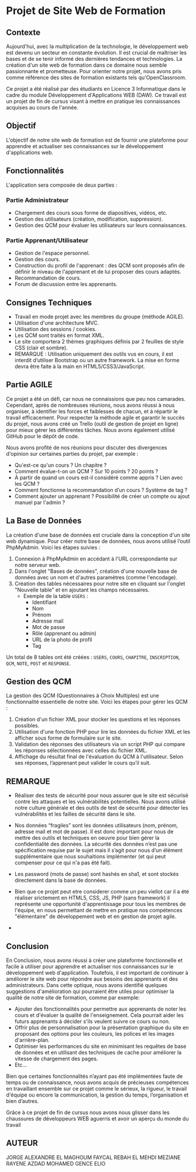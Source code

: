 # Projet de Site Web de Formation

## Contexte

Aujourd'hui, avec la multiplication de la technologie, le développement web est devenu un secteur en constante évolution. Il est crucial de maîtriser les bases et de se tenir informé des dernières tendances et technologies. La création d'un site web de formation dans ce domaine nous semble passionnante et prometteuse. Pour orienter notre projet, nous avons pris comme référence des sites de formation existants tels qu'OpenClassroom.

Ce projet a été réalisé par des étudiants en Licence 3 Informatique dans le cadre du module Développement d'Applications WEB (DAW). Ce travail est un projet de fin de cursus visant à mettre en pratique les connaissances acquises au cours de l'année.

## Objectif

L'objectif de notre site web de formation est de fournir une plateforme pour apprendre et actualiser ses connaissances sur le développement d'applications web.

## Fonctionnalités

L'application sera composée de deux parties :

### Partie Administrateur

- Chargement des cours sous forme de diapositives, vidéos, etc.
- Gestion des utilisateurs (création, modification, suppression).
- Gestion des QCM pour évaluer les utilisateurs sur leurs connaissances.

### Partie Apprenant/Utilisateur

- Gestion de l'espace personnel.
- Gestion des cours.
- Construction du profil de l'apprenant : des QCM sont proposés afin de définir le niveau de l'apprenant et de lui proposer des cours adaptés.
- Recommandation de cours.
- Forum de discussion entre les apprenants.

## Consignes Techniques

- Travail en mode projet avec les membres du groupe (méthode AGILE).
- Utilisation d'une architecture MVC.
- Utilisation des sessions / cookies.
- Les QCM sont traités en format XML.
- Le site comportera 2 thèmes graphiques définis par 2 feuilles de style CSS (clair et sombre).
- REMARQUE : Utilisation uniquement des outils vus en cours, il est interdit d’utiliser Bootstrap ou un autre framework. La mise en forme devra être faite à la main en HTML5/CSS3/JavaScript.

## Partie AGILE

Ce projet a été un défi, car nous ne connaissions que peu nos camarades. Cependant, après de nombreuses réunions, nous avons réussi à nous organiser, à identifier les forces et faiblesses de chacun, et à répartir le travail efficacement. Pour respecter la méthode agile et garantir le succès du projet, nous avons créé un Trello (outil de gestion de projet en ligne) pour mieux gérer les différentes tâches. Nous avons également utilisé GitHub pour le dépôt de code.

Nous avons profité de nos réunions pour discuter des divergences d'opinion sur certaines parties du projet, par exemple :

- Qu'est-ce qu'un cours ? Un chapitre ?
- Comment évalue-t-on un QCM ? Sur 10 points ? 20 points ?
- À partir de quand un cours est-il considéré comme appris ? Lien avec les QCM ?
- Comment fonctionne la recommandation d’un cours ? Système de tag ?
- Comment ajouter un apprenant ? Possibilité de créer un compte ou ajout manuel par l'admin ?

## La Base de Données

La création d'une base de données est cruciale dans la conception d'un site web dynamique. Pour créer notre base de données, nous avons utilisé l’outil PhpMyAdmin. Voici les étapes suivies :

1. Connexion à PhpMyAdmin en accédant à l'URL correspondante sur notre serveur web.
2. Dans l'onglet "Bases de données", création d'une nouvelle base de données avec un nom et d'autres paramètres (comme l'encodage).
3. Création des tables nécessaires pour notre site en cliquant sur l'onglet "Nouvelle table" et en ajoutant les champs nécessaires.
   - Exemple de la table `USERS` :
     - Identifiant
     - Nom
     - Prénom
     - Adresse mail
     - Mot de passe
     - Rôle (apprenant ou admin)
     - URL de la photo de profil
     - Tag

Un total de 8 tables ont été créées : `USERS`, `COURS`, `CHAPITRE`, `INSCRIPTION`, `QCM`, `NOTE`, `POST` et `RESPONSE`.

## Gestion des QCM

La gestion des QCM (Questionnaires à Choix Multiples) est une fonctionnalité essentielle de notre site. Voici les étapes pour gérer les QCM :

1. Création d'un fichier XML pour stocker les questions et les réponses possibles.
2. Utilisation d'une fonction PHP pour lire les données du fichier XML et les afficher sous forme de formulaire sur le site.
3. Validation des réponses des utilisateurs via un script PHP qui compare les réponses sélectionnées avec celles du fichier XML.
4. Affichage du résultat final de l'évaluation du QCM à l'utilisateur. Selon ses réponses, l’apprenant peut valider le cours qu’il suit.

## REMARQUE
- Réaliser des tests de sécurité pour nous assurer que le site est sécurisé contre les attaques et les vulnérabilités potentielles. Nous avons utilisé notre culture générale et des outils de test de sécurité pour détecter les vulnérabilités et les failles de sécurité dans le site. 

- Nos données “fragiles” sont les données utilisateurs (nom, prénom, adresse mail et mot de passe). Il est donc important pour nous de mettre des outils et techniques en oeuvre pour bien gérer la confidentialité des données. La sécurité des données n’est pas une spécification requise par le sujet mais il s’agit pour nous d’un élément supplémentaire que nous souhaitions implémenter (et qui peut compenser pour ce qui n'a pas été fait).

- Les password (mots de passe) sont hashés en sha1, et sont stockés directement dans la base de données.
  
- Bien que ce projet peut etre considerer comme un peu viellot car il a été réaliser srictement en HTML5, CSS, JS, PHP (sans framework) il représente une opportunité d'apprentissage pour tous les membres de l'équipe, en nous permettant de mettre en pratique nos compétences "élémentaire" de développement web et en gestion de projet agile.
- 
## Conclusion

En Conclusion, nous avons réussi à créer une plateforme fonctionnelle et facile à utiliser pour apprendre et actualiser nos connaissances sur le développement web d'application. Toutefois, il est important de continuer à améliorer le site web pour répondre aux besoins des apprenants et des administrateurs. Dans cette optique, nous avons identifié quelques suggestions d'amélioration qui pourraient être utiles pour optimiser la qualité de notre site de formation, comme par exemple:

- Ajouter des fonctionnalités pour permettre aux apprenants de noter les cours et d'évaluer la qualité de l'enseignement. Cela pourrait aider les futurs apprenants à décider s'ils veulent suivre ce cours ou non.
- Offrir plus de personnalisation pour la présentation graphique du site en proposant des options pour les couleurs, les polices et les images d'arrière-plan.
- Optimiser les performances du site en minimisant les requêtes de base de données et en utilisant des techniques de cache pour améliorer la vitesse de chargement des pages.
- Etc...

Bien que certaines fonctionnalités n’ayant pas été implémentées faute de temps ou de connaissance, nous avons acquis de précieuses compétences en travaillant ensemble sur ce projet
comme le sérieux, la rigueur, le travail d'équipe ou encore la communication, la gestion du temps, l’organisation et bien d’autres. 

Grâce à ce projet de fin de cursus nous avons nous glisser dans les chaussures de développeurs WEB aguerris et avoir un aperçu du monde du travail


## AUTEUR
JORGE ALEXANDRE
EL MAGHOUM FAYCAL
REBAH EL MEHDI
MEZIANE RAYENE
AZDAD MOHAMED
GENCE ELIO
